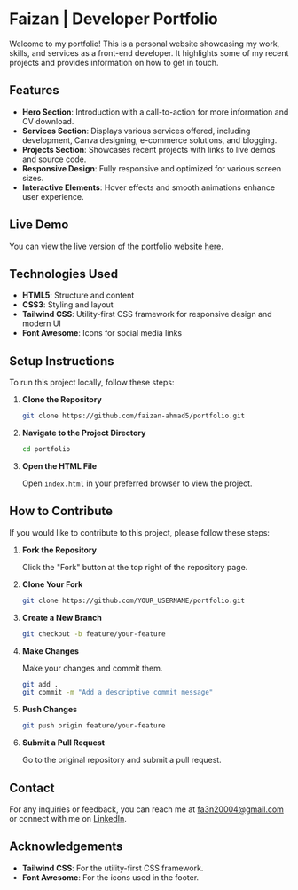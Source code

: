 # Faizan | Developer Portfolio

Welcome to my portfolio! This is a personal website showcasing my work, skills, and services as a front-end developer. It highlights some of my recent projects and provides information on how to get in touch.

## Features

- **Hero Section**: Introduction with a call-to-action for more information and CV download.
- **Services Section**: Displays various services offered, including development, Canva designing, e-commerce solutions, and blogging.
- **Projects Section**: Showcases recent projects with links to live demos and source code.
- **Responsive Design**: Fully responsive and optimized for various screen sizes.
- **Interactive Elements**: Hover effects and smooth animations enhance user experience.

## Live Demo

You can view the live version of the portfolio website [here](https://faizan-ahmad5.github.io/portfolio-using-tailwind/).

## Technologies Used

- **HTML5**: Structure and content
- **CSS3**: Styling and layout
- **Tailwind CSS**: Utility-first CSS framework for responsive design and modern UI
- **Font Awesome**: Icons for social media links

## Setup Instructions

To run this project locally, follow these steps:

1. **Clone the Repository**

    ```bash
    git clone https://github.com/faizan-ahmad5/portfolio.git
    ```

2. **Navigate to the Project Directory**

    ```bash
    cd portfolio
    ```

3. **Open the HTML File**

    Open `index.html` in your preferred browser to view the project.

## How to Contribute

If you would like to contribute to this project, please follow these steps:

1. **Fork the Repository**

    Click the "Fork" button at the top right of the repository page.

2. **Clone Your Fork**

    ```bash
    git clone https://github.com/YOUR_USERNAME/portfolio.git
    ```

3. **Create a New Branch**

    ```bash
    git checkout -b feature/your-feature
    ```

4. **Make Changes**

    Make your changes and commit them.

    ```bash
    git add .
    git commit -m "Add a descriptive commit message"
    ```

5. **Push Changes**

    ```bash
    git push origin feature/your-feature
    ```

6. **Submit a Pull Request**

    Go to the original repository and submit a pull request.

## Contact

For any inquiries or feedback, you can reach me at [fa3n20004@gmail.com](mailto:fa3n20004@gmail.com) or connect with me on [LinkedIn](https://www.linkedin.com/in/faizan-ahmad-khan5/).


## Acknowledgements

- **Tailwind CSS**: For the utility-first CSS framework.
- **Font Awesome**: For the icons used in the footer.
